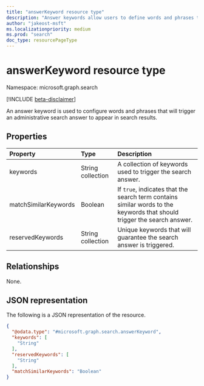 ```yaml
---
title: "answerKeyword resource type"
description: "Answer keywords allow users to define words and phrases that will trigger an administrative search answer to appear in search results."
author: "jakeost-msft"
ms.localizationpriority: medium
ms.prod: "search"
doc_type: resourcePageType
---
```


# answerKeyword resource type

Namespace: microsoft.graph.search

[!INCLUDE [beta-disclaimer](../../includes/beta-disclaimer.md)]

An answer keyword is used to configure words and phrases that will trigger an administrative search answer to appear in search results.

## Properties
|Property|Type|Description|
|:---|:---|:---|
|keywords|String collection|A collection of keywords used to trigger the search answer.|
|matchSimilarKeywords|Boolean|If `true`, indicates that the search term contains similar words to the keywords that should trigger the search answer.|
|reservedKeywords|String collection|Unique keywords that will guarantee the search answer is triggered.|

## Relationships
None.

## JSON representation
The following is a JSON representation of the resource.
<!-- {
  "blockType": "resource",
  "@odata.type": "microsoft.graph.search.answerKeyword"
}
-->
``` json
{
  "@odata.type": "#microsoft.graph.search.answerKeyword",
  "keywords": [
    "String"
  ],
  "reservedKeywords": [
    "String"
  ],
  "matchSimilarKeywords": "Boolean"
}
```

